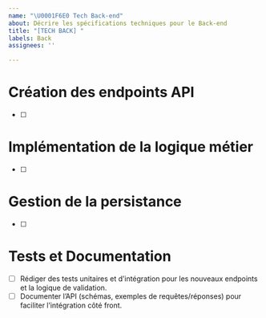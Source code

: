 ```yaml
---
name: "\U0001F6E0️ Tech Back-end"
about: Décrire les spécifications techniques pour le Back-end
title: "[TECH BACK] "
labels: Back
assignees: ''

---
```


# Création des endpoints API
- [ ] <!-- Décrire les endpoints -->  


# Implémentation de la logique métier
- [ ] <!-- Décrire la logique métier -->

# Gestion de la persistance
- [ ] <!-- Décrire la gestion de la persistance -->

# Tests et Documentation
- [ ] Rédiger des tests unitaires et d’intégration pour les nouveaux endpoints et la logique de validation.
- [ ] Documenter l’API (schémas, exemples de requêtes/réponses) pour faciliter l’intégration côté front.
